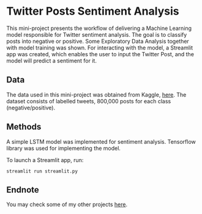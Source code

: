 # Twitter Posts Sentiment Analysis

This mini-project presents the workflow of delivering a Machine Learning model responsible for Twitter sentiment analysis. The goal is to
classify posts into negative or positive. Some Exploratory Data Analysis together with model training was shown. For interacting with the model, a Streamlit app
was created, which enables the user to input the Twitter Post, and the model will predict a sentiment for it.

## Data
The data used in this mini-project was obtained from Kaggle, [here](https://www.kaggle.com/kazanova/sentiment140). The dataset consists of labelled tweets, 800,000 posts
for each class (negative/positive).

## Methods
A simple LSTM model was implemented for sentiment analysis. Tensorflow library was used for implementing the model.

To launch a Streamlit app, run:
```
streamlit run streamlit.py
```

## Endnote
You may check some of my other projects [here](https://wprazuch.github.io/).
